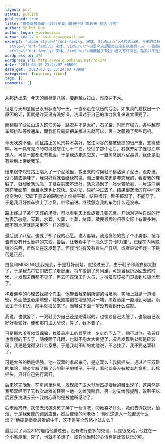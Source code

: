 ```yaml
---
layout: post
status: publish
published: true
title: "像盛夏般勇敢——2007年夏川藏骑行记 第16天 邦达—八宿"
author: Shihui Guo
author_login: yierbosimao
author_email: mr.shihuiguo@gmail.com
excerpt: "<span style=\"font-family: 宋体, SimSun;\">从邦达出来，今天的目标是八宿，要翻越业拉山，难度并不大。</span>\r\n\r\n<span
  style=\"font-family: 宋体, SimSun;\">但是今天却是自己没有状态的一天，一直都走在队伍的后面，如果真的要找出一个原因的话，那就是昨天没有洗好澡。洗澡对于自己的体力恢复来说太重要了。</span>\r\n\r\n<span
  style=\"font-family: 宋体, SimSun;\">而翻越了业拉山进入怒江河谷，路况并不是太好，石子路，时而有塌方，各种越野车都排队等候通车，而我们只需要把车推过去就可以，第一次藐视了那些司机。</span>\r\n"
wordpress_id: 374
wordpress_url: http://www.guoshihui.net/?p=374
date: '2013-03-15 23:24:07 +0800'
date_gmt: '2013-03-15 23:24:07 +0800'
categories: [opinion, tibet]
tags: []
comments: []
---
```

<p><span style="font-family: 宋体, SimSun;">从邦达出来，今天的目标是八宿，要翻越业拉山，难度并不大。</span></p>
<p><span style="font-family: 宋体, SimSun;">但是今天却是自己没有状态的一天，一直都走在队伍的后面，如果真的要找出一个原因的话，那就是昨天没有洗好澡。洗澡对于自己的体力恢复来说太重要了。</span></p>
<p><span style="font-family: 宋体, SimSun;">而翻越了业拉山进入怒江河谷，路况并不是太好，石子路，时而有塌方，各种越野车都排队等候通车，而我们只需要把车推过去就可以，第一次藐视了那些司机。</span><br />
<a id="more"></a><a id="more-374"></a><br />
<span style="font-family: 宋体, SimSun;">今天状态不佳，而且路上的风景并不美好，怒江河谷的植被破损的很严重，支离破碎。唯一具有亮点的可能是怒江七十二拐，经过了那个之后，我就开始了憧憬拦车走人。可是一直都没有机会。于是我边走边怨念，一直怨念到八宿县城，我还是没有拦到上帝给我车。</span></p>
<p><span style="font-family: 宋体, SimSun;">结果很惨烈在路上陷入了一个泥地里，拔出来的时候鞋子都沾满了泥巴，没办法，没心情去换鞋了，我只好将就着继续前进。而上帝看来还是眷恋我的，看着我的鞋脏了，就想给我洗洗，于是在前面不远处，我又遇到了一处水管破裂，一片汪洋横跨在我面前，而且水速也比较快。没办法，只好冲过去了。结果很悲惨的在中间速度变为</span>0<span style="font-family: 宋体, SimSun;">，双脚下意识的踩到地上维持平衡，结果很好，鞋子都湿了，不能穿了。于是我只好停车换上了凉鞋。继续前进。继续怨念我的车为什么还没来。</span></p>
<p><span style="font-family: 宋体, SimSun;">路上经过了某个天葬的场所，可以看到天上盘旋着几张苍鹰，开始对这种自然的行为表示敬意。天葬，水葬，火葬，土葬，树葬，藏民最后的归宿实际上有很多种，而不同地区就是采用不一样的葬法。</span></p>
<p><span style="font-family: 宋体, SimSun;">最后到了八宿，也就了却了我的心愿。进入县城，我泄愤般的找了个小卖部，搜寻着有没有什么诡异的东西，最后，让我看中了一瓶久违的“健力宝”，已经在内地脱销的东西，居然又在这发现了。怀疑当时有没有看生产日期，或者应该怀疑一下是否是正品。</span></p>
<p><span style="font-family: 宋体, SimSun;">白鼠和</span>MISSING<span style="font-family: 宋体, SimSun;">比我先到，于是打好前站，直接过去了。由于鞋子和雨衣都太脏了，于是我先将它们放在了走廊里，将车搬到了房间里。可是当我折返回去的时候，才发现东西都不见了。再去问宾馆工作人员，才得知应该被门卫丢到垃圾池里了。</span></p>
<p><span style="font-family: 宋体, SimSun;">抱着侥幸的心理去找那个门卫，他带着我来到所谓的垃圾池，实际上就是一道墙壁，外面便是悬崖峭壁，垃圾直接倒在墙壁的另一端，顺着悬崖一直滚到河里。雨衣由于体积大，顺手就捡回来了。而鞋往下面一望没有看到什么踪影。</span></p>
<p><span style="font-family: 宋体, SimSun;">我说，也就罢了，一双鞋至少自己还是赔得起的，也怪它自己太脏了，也怪自己没好好看管好。便和那门卫大爷说，算了，我不要了。</span></p>
<p><span style="font-family: 宋体, SimSun;">可是那大爷看似很倔强，拽着悬崖上的野草就一步步的下去了，拗不过他，我只好也慢慢的下去了，随便瞟了几眼，也就不抱太大希望了，况且发现到处都是碎玻璃，我更是觉得没什么意思。于是我就不断的劝他说，不必找了，我不要这双鞋了。</span></p>
<p><span style="font-family: 宋体, SimSun;">可是大爷的确是倔强，他一双双的拿起来问，是这双么？我摇摇头，通过若干双鞋的排除，他也大概了解了我的鞋子的样子。于是，看他丝毫没有放弃的意思，我摇摇头，只好自己先行离开。</span></p>
<p><span style="font-family: 宋体, SimSun;">后来吃完晚饭，在房间里休息，发现那门卫大爷居然提着我的鞋出现了，这果然是我那双经历了无数次劫难的鞋啊～他一边给我赔罪，另一边又给我提醒，说鞋子以后要多洗洗云云～我内心真的是被他所感动了。</span></p>
<p><span style="font-family: 宋体, SimSun;">后来他离开，我便去找服务员了解了一些情况，问他喜好什么，她们告诉我说，抽烟。于是我傻傻的跑到店里，然后傻傻的问老板：“你们这送人一般都送什么烟？”他硬是指着最贵的中华，这不是完全忽悠小盆友么？</span></p>
<p><span style="font-family: 宋体, SimSun;">最后买了两包</span>20<span style="font-family: 宋体, SimSun;">的烟给他送过去，没有进行更多的交谈，只是很感动，他住在一个小黑屋里，算了，也就不多想了。或许他当时的心情也是比较快乐的吧。</span></p>

